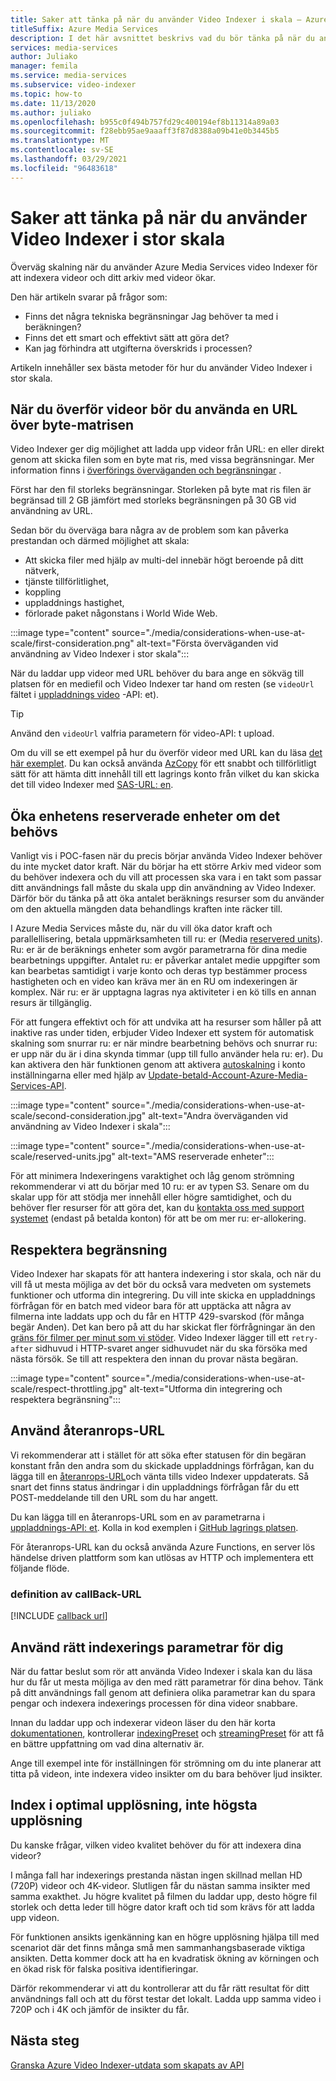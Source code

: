 ```yaml
---
title: Saker att tänka på när du använder Video Indexer i skala – Azure
titleSuffix: Azure Media Services
description: I det här avsnittet beskrivs vad du bör tänka på när du använder Video Indexer i stor skala.
services: media-services
author: Juliako
manager: femila
ms.service: media-services
ms.subservice: video-indexer
ms.topic: how-to
ms.date: 11/13/2020
ms.author: juliako
ms.openlocfilehash: b955c0f494b757fd29c400194ef8b11314a89a03
ms.sourcegitcommit: f28ebb95ae9aaaff3f87d8388a09b41e0b3445b5
ms.translationtype: MT
ms.contentlocale: sv-SE
ms.lasthandoff: 03/29/2021
ms.locfileid: "96483618"
---
```

# <a name="things-to-consider-when-using-video-indexer-at-scale"></a>Saker att tänka på när du använder Video Indexer i stor skala

Överväg skalning när du använder Azure Media Services video Indexer för att indexera videor och ditt arkiv med videor ökar. 

Den här artikeln svarar på frågor som:

* Finns det några tekniska begränsningar Jag behöver ta med i beräkningen?
* Finns det ett smart och effektivt sätt att göra det?
* Kan jag förhindra att utgifterna överskrids i processen?

Artikeln innehåller sex bästa metoder för hur du använder Video Indexer i stor skala.

## <a name="when-uploading-videos-consider-using-a-url-over-byte-array"></a>När du överför videor bör du använda en URL över byte-matrisen

Video Indexer ger dig möjlighet att ladda upp videor från URL: en eller direkt genom att skicka filen som en byte mat ris, med vissa begränsningar. Mer information finns i [överförings överväganden och begränsningar](upload-index-videos.md#uploading-considerations-and-limitations) .

Först har den fil storleks begränsningar. Storleken på byte mat ris filen är begränsad till 2 GB jämfört med storleks begränsningen på 30 GB vid användning av URL.

Sedan bör du överväga bara några av de problem som kan påverka prestandan och därmed möjlighet att skala:

* Att skicka filer med hjälp av multi-del innebär högt beroende på ditt nätverk, 
* tjänste tillförlitlighet, 
* koppling 
* uppladdnings hastighet, 
* förlorade paket någonstans i World Wide Web.

:::image type="content" source="./media/considerations-when-use-at-scale/first-consideration.png" alt-text="Första överväganden vid användning av Video Indexer i stor skala":::

När du laddar upp videor med URL behöver du bara ange en sökväg till platsen för en mediefil och Video Indexer tar hand om resten (se `videoUrl` fältet i [uppladdnings video](https://api-portal.videoindexer.ai/docs/services/Operations/operations/Upload-Video?&pattern=upload) -API: et).

> [!TIP]
> Använd den `videoUrl` valfria parametern för video-API: t upload.

Om du vill se ett exempel på hur du överför videor med URL kan du läsa [det här exemplet](upload-index-videos.md#code-sample). Du kan också använda [AzCopy](../../storage/common/storage-use-azcopy-v10.md) för ett snabbt och tillförlitligt sätt för att hämta ditt innehåll till ett lagrings konto från vilket du kan skicka det till video Indexer med [SAS-URL: en](../../storage/common/storage-sas-overview.md).

## <a name="increase-media-reserved-units-if-needed"></a>Öka enhetens reserverade enheter om det behövs

Vanligt vis i POC-fasen när du precis börjar använda Video Indexer behöver du inte mycket dator kraft. När du börjar ha ett större Arkiv med videor som du behöver indexera och du vill att processen ska vara i en takt som passar ditt användnings fall måste du skala upp din användning av Video Indexer. Därför bör du tänka på att öka antalet beräknings resurser som du använder om den aktuella mängden data behandlings kraften inte räcker till.

I Azure Media Services måste du, när du vill öka dator kraft och parallellisering, betala uppmärksamheten till ru: er (Media [reservered units](../latest/concept-media-reserved-units.md)). Ru: er är de beräknings enheter som avgör parametrarna för dina medie bearbetnings uppgifter. Antalet ru: er påverkar antalet medie uppgifter som kan bearbetas samtidigt i varje konto och deras typ bestämmer process hastigheten och en video kan kräva mer än en RU om indexeringen är komplex. När ru: er är upptagna lagras nya aktiviteter i en kö tills en annan resurs är tillgänglig.

För att fungera effektivt och för att undvika att ha resurser som håller på att inaktive ras under tiden, erbjuder Video Indexer ett system för automatisk skalning som snurrar ru: er när mindre bearbetning behövs och snurrar ru: er upp när du är i dina skynda timmar (upp till fullo använder hela ru: er). Du kan aktivera den här funktionen genom att aktivera [autoskalning](manage-account-connected-to-azure.md#autoscale-reserved-units) i konto inställningarna eller med hjälp av [Update-betald-Account-Azure-Media-Services-API](https://api-portal.videoindexer.ai/docs/services/Operations/operations/Update-Paid-Account-Azure-Media-Services?&pattern=update).

:::image type="content" source="./media/considerations-when-use-at-scale/second-consideration.jpg" alt-text="Andra överväganden vid användning av Video Indexer i skala":::

:::image type="content" source="./media/considerations-when-use-at-scale/reserved-units.jpg" alt-text="AMS reserverade enheter":::

För att minimera Indexeringens varaktighet och låg genom strömning rekommenderar vi att du börjar med 10 ru: er av typen S3. Senare om du skalar upp för att stödja mer innehåll eller högre samtidighet, och du behöver fler resurser för att göra det, kan du [kontakta oss med support systemet](https://ms.portal.azure.com/#blade/Microsoft_Azure_Support/HelpAndSupportBlade/newsupportrequest) (endast på betalda konton) för att be om mer ru: er-allokering.

## <a name="respect-throttling"></a>Respektera begränsning

Video Indexer har skapats för att hantera indexering i stor skala, och när du vill få ut mesta möjliga av det bör du också vara medveten om systemets funktioner och utforma din integrering. Du vill inte skicka en uppladdnings förfrågan för en batch med videor bara för att upptäcka att några av filmerna inte laddats upp och du får en HTTP 429-svarskod (för många begär Anden). Det kan bero på att du har skickat fler förfrågningar än den [gräns för filmer per minut som vi stöder](upload-index-videos.md#uploading-considerations-and-limitations). Video Indexer lägger till ett `retry-after` sidhuvud i HTTP-svaret anger sidhuvudet när du ska försöka med nästa försök. Se till att respektera den innan du provar nästa begäran.

:::image type="content" source="./media/considerations-when-use-at-scale/respect-throttling.jpg" alt-text="Utforma din integrering och respektera begränsning":::

## <a name="use-callback-url"></a>Använd återanrops-URL

Vi rekommenderar att i stället för att söka efter statusen för din begäran konstant från den andra som du skickade uppladdnings förfrågan, kan du lägga till en [återanrops-URL](upload-index-videos.md#callbackurl)och vänta tills video Indexer uppdaterats. Så snart det finns status ändringar i din uppladdnings förfrågan får du ett POST-meddelande till den URL som du har angett.

Du kan lägga till en återanrops-URL som en av parametrarna i [uppladdnings-API: et](https://api-portal.videoindexer.ai/docs/services/Operations/operations/Upload-Video?&pattern=upload). Kolla in kod exemplen i [GitHub lagrings platsen](https://github.com/Azure-Samples/media-services-video-indexer/tree/master/). 

För återanrops-URL kan du också använda Azure Functions, en server lös händelse driven plattform som kan utlösas av HTTP och implementera ett följande flöde.

### <a name="callback-url-definition"></a>definition av callBack-URL

[!INCLUDE [callback url](./includes/callback-url.md)]

## <a name="use-the-right-indexing-parameters-for-you"></a>Använd rätt indexerings parametrar för dig

När du fattar beslut som rör att använda Video Indexer i skala kan du läsa hur du får ut mesta möjliga av den med rätt parametrar för dina behov. Tänk på ditt användnings fall genom att definiera olika parametrar kan du spara pengar och indexera indexerings processen för dina videor snabbare.

Innan du laddar upp och indexerar videon läser du den här korta [dokumentationen](upload-index-videos.md), kontrollerar [indexingPreset](upload-index-videos.md#indexingpreset) och [streamingPreset](upload-index-videos.md#streamingpreset) för att få en bättre uppfattning om vad dina alternativ är.

Ange till exempel inte för inställningen för strömning om du inte planerar att titta på videon, inte indexera video insikter om du bara behöver ljud insikter.

## <a name="index-in-optimal-resolution-not-highest-resolution"></a>Index i optimal upplösning, inte högsta upplösning

Du kanske frågar, vilken video kvalitet behöver du för att indexera dina videor? 

I många fall har indexerings prestanda nästan ingen skillnad mellan HD (720P) videor och 4K-videor. Slutligen får du nästan samma insikter med samma exakthet. Ju högre kvalitet på filmen du laddar upp, desto högre fil storlek och detta leder till högre dator kraft och tid som krävs för att ladda upp videon.

För funktionen ansikts igenkänning kan en högre upplösning hjälpa till med scenariot där det finns många små men sammanhangsbaserade viktiga ansikten. Detta kommer dock att ha en kvadratisk ökning av körningen och en ökad risk för falska positiva identifieringar.

Därför rekommenderar vi att du kontrollerar att du får rätt resultat för ditt användnings fall och att du först testar det lokalt. Ladda upp samma video i 720P och i 4K och jämför de insikter du får.

## <a name="next-steps"></a>Nästa steg

[Granska Azure Video Indexer-utdata som skapats av API](video-indexer-output-json-v2.md)